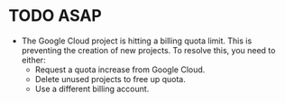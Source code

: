 # TODO ASAP

- The Google Cloud project is hitting a billing quota limit. This is preventing the creation of new projects. To resolve this, you need to either:
    - Request a quota increase from Google Cloud.
    - Delete unused projects to free up quota.
    - Use a different billing account.
